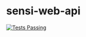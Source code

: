 # sensi-web-api

[![Tests Passing](https://github.com/sensiflow/sensi-web-api/workflows/Java%20CI%20with%20Gradle/badge.svg)](https://github.com/sensiflow/sensi-web-api/actions/workflows/tests.yml)
